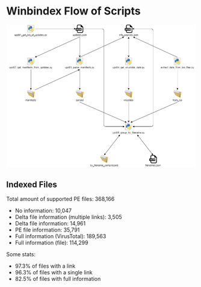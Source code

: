 # Winbindex Flow of Scripts

![winbindex-scripts-flow.png](winbindex-scripts-flow.png)

## Indexed Files

<!--FileStats-->
Total amount of supported PE files: 368,166

* No information: 10,047
* Delta file information (multiple links): 3,505
* Delta file information: 14,961
* PE file information: 35,791
* Full information (VirusTotal): 189,563
* Full information (file): 114,299

Some stats:

* 97.3% of files with a link
* 96.3% of files with a single link
* 82.5% of files with full information
<!--/FileStats-->
